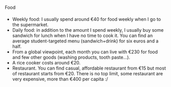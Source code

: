 Food
####

* Weekly food: I usually spend around €40 for food weekly when I go to the supermarket.
* Daily food: in addition to the amount I spend weekly, I usually buy some sandwich for lunch when I have no time to cook it. You can find an average student-targeted menu (sandwich+drink) for six euros and a half.
* From a global viewpoint, each month you can live with €230 for food and few other goods (washing products, tooth paste…).
* A rice cooker costs around €20.
* Restaurant. You can find casual, affordable restaurant from €15 but most of restaurant starts from €20. There is no top limit, some restaurant are very expensive, more than €400 per capita :/
